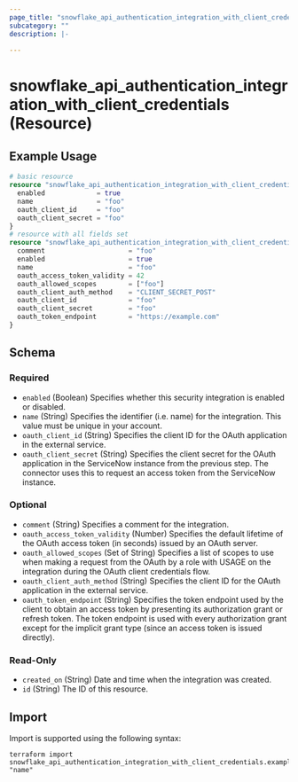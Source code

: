 ```yaml
---
page_title: "snowflake_api_authentication_integration_with_client_credentials Resource - terraform-provider-snowflake"
subcategory: ""
description: |-
  
---
```


# snowflake_api_authentication_integration_with_client_credentials (Resource)



## Example Usage

```terraform
# basic resource
resource "snowflake_api_authentication_integration_with_client_credentials" "test" {
  enabled             = true
  name                = "foo"
  oauth_client_id     = "foo"
  oauth_client_secret = "foo"
}
# resource with all fields set
resource "snowflake_api_authentication_integration_with_client_credentials" "test" {
  comment                     = "foo"
  enabled                     = true
  name                        = "foo"
  oauth_access_token_validity = 42
  oauth_allowed_scopes        = ["foo"]
  oauth_client_auth_method    = "CLIENT_SECRET_POST"
  oauth_client_id             = "foo"
  oauth_client_secret         = "foo"
  oauth_token_endpoint        = "https://example.com"
}
```

<!-- schema generated by tfplugindocs -->
## Schema

### Required

- `enabled` (Boolean) Specifies whether this security integration is enabled or disabled.
- `name` (String) Specifies the identifier (i.e. name) for the integration. This value must be unique in your account.
- `oauth_client_id` (String) Specifies the client ID for the OAuth application in the external service.
- `oauth_client_secret` (String) Specifies the client secret for the OAuth application in the ServiceNow instance from the previous step. The connector uses this to request an access token from the ServiceNow instance.

### Optional

- `comment` (String) Specifies a comment for the integration.
- `oauth_access_token_validity` (Number) Specifies the default lifetime of the OAuth access token (in seconds) issued by an OAuth server.
- `oauth_allowed_scopes` (Set of String) Specifies a list of scopes to use when making a request from the OAuth by a role with USAGE on the integration during the OAuth client credentials flow.
- `oauth_client_auth_method` (String) Specifies the client ID for the OAuth application in the external service.
- `oauth_token_endpoint` (String) Specifies the token endpoint used by the client to obtain an access token by presenting its authorization grant or refresh token. The token endpoint is used with every authorization grant except for the implicit grant type (since an access token is issued directly).

### Read-Only

- `created_on` (String) Date and time when the integration was created.
- `id` (String) The ID of this resource.

## Import

Import is supported using the following syntax:

```shell
terraform import snowflake_api_authentication_integration_with_client_credentials.example "name"
```
